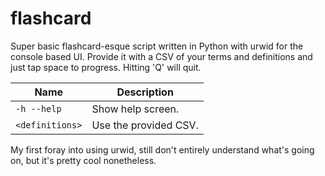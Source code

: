 # flashcard

Super basic flashcard-esque script written in Python with urwid for the console based UI. Provide it with a CSV of your terms and definitions and just tap space to progress. Hitting 'Q' will quit.

Name | Description
---- | -----------
`-h --help` | Show help screen.
`<definitions>` | Use the provided CSV.

My first foray into using urwid, still don't entirely understand what's going on, but it's pretty cool nonetheless.
